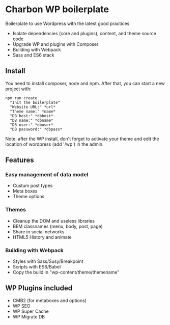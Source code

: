 # Charbon WP boilerplate

Boilerplate to use Wordpress with the latest good practices:

* Isolate dependencies (core and plugins), content, and theme source code
* Upgrade WP and plugins with Composer
* Building with Webpack
* Sass and ES6 stack

## Install
You need to install composer, node and npm. After that, you can start a new project with:
```
npm run create
  "Init the boilerplate"
  "Website URL:" *url*
  "Theme name:" *name*
  "DB host:" *dbhost*
  "DB name:" *dbname*
  "DB user:" *dbuser*
  "DB password:" *dbpass*
```
Note: after the WP install, don't forget to activate your theme and edit the location of wordpress (add '/wp') in the admin.

## Features
### Easy management of data model
* Custum post types
* Meta boxes
* Theme options

### Themes
* Cleanup the DOM and useless libraries
* BEM classnames (menu, body, post, page)
* Share in social networks
* HTML5 History and animate

### Building with Webpack
* Styles with Sass/Susy/Breakpoint
* Scripts with ES6/Babel
* Copy the build in "wp-content/theme/themename"

## WP Plugins included
* CMB2 (for metaboxes and options)
* WP SEO
* WP Super Cache
* WP Migrate DB

